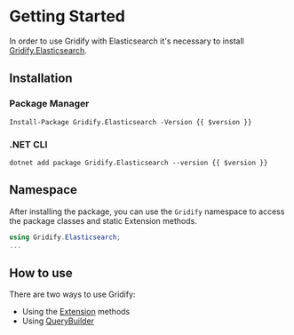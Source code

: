 
# Getting Started

In order to use Gridify with Elasticsearch it's necessary to install [Gridify.Elasticsearch](https://TBD).

## Installation

### Package Manager

``` pm:no-line-numbers:no-v-pre
Install-Package Gridify.Elasticsearch -Version {{ $version }}
```

### .NET CLI

``` cmd:no-line-numbers:no-v-pre
dotnet add package Gridify.Elasticsearch --version {{ $version }}
```

## Namespace

After installing the package, you can use the `Gridify` namespace to access the package classes and static Extension methods.

``` csharp
using Gridify.Elasticsearch;
...
```

## How to use

There are two ways to use Gridify:

- Using the [Extension](./extensions.md) methods
- Using [QueryBuilder](./queryBuilder.md)
